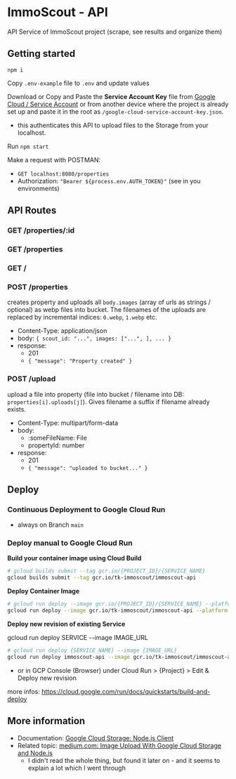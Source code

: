 # ImmoScout - API

API Service of ImmoScout project (scrape, see results and organize them)

## Getting started

```
npm i
```

Copy `.env-example` file to `.env` and update values

Download or Copy and Paste the **Service Account Key** file from [Google Cloud / Service Account](https://console.cloud.google.com/iam-admin/serviceaccounts) or from another device where the project is already set up and paste it in the root as `/google-cloud-service-account-key.json`.

-   this authenticates this API to upload files to the Storage from your localhost.

Run `npm start`

Make a request with POSTMAN:

-   `GET localhost:8080/properties`
-   Authorization: `"Bearer ${process.env.AUTH_TOKEN}"` (see in you environments)

## API Routes

### GET /properties/:id

### GET /properties

### GET /

### POST /properties

creates property and uploads all `body.images` (array of urls as strings / optional) as webp files into bucket.
The filenames of the uploads are replaced by incremental indices: `0.webp`, `1.webp` etc.

-   Content-Type: application/json
-   body: `{ scout_id: "...", images: ["...", ], ... }`
-   response:
    -   201
    -   `{ "message": "Property created" }`

### POST /upload

upload a file into property (file into bucket / filename into DB: `properties[i].uploads[j]`).
Gives filename a suffix if filename already exists.

-   Content-Type: multipart/form-data
-   body:
    -   :someFileName: File
    -   propertyId: number
-   response:
    -   201
    -   `{ "message": "uploaded to bucket..." }`

## Deploy

### Continuous Deployment to Google Cloud Run

-   always on Branch `main`

### Deploy manual to Google Cloud Run

**Build your container image using Cloud Build**

```sh
# gcloud builds submit --tag gcr.io/{PROJECT_ID}/{SERVICE_NAME}
gcloud builds submit --tag gcr.io/tk-immoscout/immoscout-api
```

**Deploy Container Image**

```sh
# gcloud run deploy --image gcr.io/{PROJECT_ID}/{SERVICE_NAME} --platform managed
gcloud run deploy --image gcr.io/tk-immoscout/immoscout-api --platform managed
```

**Deploy new revision of existing Service**

gcloud run deploy SERVICE --image IMAGE_URL

```sh
# gcloud run deploy {SERVICE_NAME} --image {IMAGE_URL}
gcloud run deploy immoscout-api --image gcr.io/tk-immoscout/immoscout-api
```

-   or in GCP Console (Browser) under Cloud Run > {Project} > Edit & Deploy new revision

more infos: https://cloud.google.com/run/docs/quickstarts/build-and-deploy

## More information

-   Documentation: [Google Cloud Storage: Node.js Client](https://googleapis.dev/nodejs/storage/latest/)
-   Related topic: [medium.com: Image Upload With Google Cloud Storage and Node.js](https://medium.com/@olamilekan001/image-upload-with-google-cloud-storage-and-node-js-a1cf9baa1876)
    -   I didn't read the whole thing, but found it later on - and it seems to explain a lot which I went through
